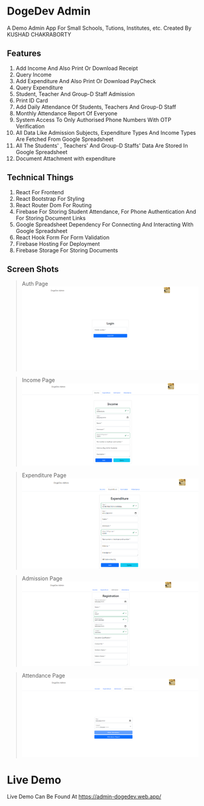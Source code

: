 # DogeDev Admin

A Demo Admin App For Small Schools, Tutions, Institutes, etc. Created By KUSHAD CHAKRABORTY

## Features

1. Add Income And Also Print Or Download Receipt
2. Query Income
3. Add Expenditure And Also Print Or Download PayCheck
4. Query Expenditure
5. Student, Teacher And Group-D Staff Admission
6. Print ID Card
7. Add Daily Attendance Of Students, Teachers And Group-D Staff
8. Monthly Attendance Report Of Everyone
9. System Access To Only Authorised Phone Numbers With OTP Verification
10. All Data Like Admission Subjects, Expenditure Types And Income Types Are Fetched From Google Spreadsheet
11. All The Students' , Teachers' And Group-D Staffs' Data Are Stored In Google Spreadsheet
12. Document Attachment with expenditure

## Technical Things

1. React For Frontend
2. React Bootstrap For Styling
3. React Router Dom For Routing
4. Firebase For Storing Student Attendance, For Phone Authentication And For Storing Document Links
5. Google Spreadsheet Dependency For Connecting And Interacting With Google Spreadsheet
6. React Hook Form For Form Validation
7. Firebase Hosting For Deployment
8. Firebase Storage For Storing Documents

## Screen Shots

> Auth Page
> <img src="./screenshots/auth-page.png"/>

> Income Page
> <img src="./screenshots/income-page.png" />

> Expenditure Page
> <img src="./screenshots/expenditure-page.png" />

> Admission Page
> <img src="./screenshots/admission-page.png" />

> Attendance Page
> <img src="./screenshots/attendance-page.png" />

# Live Demo

Live Demo Can Be Found At <a href="https://admin-dogedev.web.app/">https://admin-dogedev.web.app/</a>

